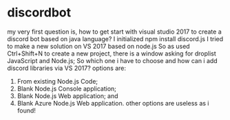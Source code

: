# discordbot
my very first question is, how to get start with visual studio 2017 to create a discord bot based on java language?
I initialized npm install discord.js
I tried to make a new solution on VS 2017 based on node.js
So as used Ctrl+Shift+N to create a new project, there is a window asking for droplist JavaScript and Node.js; So which one i have to choose and how can i add discord libraries via VS 2017? options are: 
1. From existing Node.js Code;
2. Blank Node.js Console application;
3. Blank Node.js Web application; and
4. Blank Azure Node.js Web application.
other options are useless as i found!
